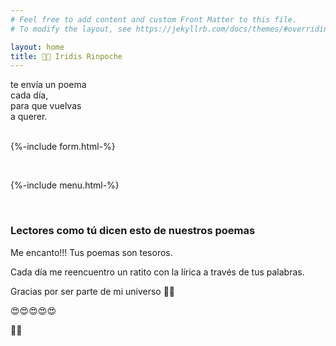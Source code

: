 ```yaml
---
# Feel free to add content and custom Front Matter to this file.
# To modify the layout, see https://jekyllrb.com/docs/themes/#overriding-theme-defaults

layout: home
title: 🌈💎 Iridis Rinpoche 
---
```


te envía un poema <br/>
cada día, <br/>
para que vuelvas <br/>
a querer. <br/>
<br/>


{%-include form.html-%}
  
<br>

{%-include menu.html-%}

<br>

### Lectores como tú dicen esto de nuestros poemas

Me encanto!!! Tus poemas son tesoros.

Cada día me reencuentro un ratito con la lírica a través de tus palabras.

Gracias por ser parte de mi universo 💝💝

😍😍😍😍😍

💯🧐





